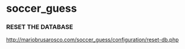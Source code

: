 # soccer_guess


### RESET THE DATABASE

http://mariobrusarosco.com/soccer_guess/configuration/reset-db.php
